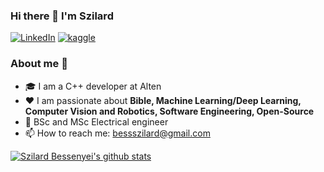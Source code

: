 ### Hi there 👋 I'm Szilard

<p> <a href="https://www.linkedin.com/in/szilard-bessenyei/" target="_blank"><img alt="LinkedIn" src="https://img.shields.io/badge/linkedin-%230077B5.svg?&style=for-the-badge&logo=linkedin&logoColor=white" /></a> <a href="https://www.kaggle.com/bessenyeiszilrd" target="_blank"><img alt="kaggle" src="https://img.shields.io/badge/kaggle-blue?style=for-the-badge&logo=kaggle" /></a>

### About me :rocket:
- 🎓  I am a C++ developer at Alten
- ❤️ I am passionate about **Bible, Machine Learning/Deep Learning, Computer Vision and Robotics, Software Engineering, Open-Source** 
- 📜 BSc and MSc Electrical engineer
- 📫 How to reach me: bessszilard@gmail.com 

[![Szilard Bessenyei's github stats](https://github-readme-stats.vercel.app/api?username=bessszilard)](https://github.com/anuraghazra/github-readme-stats)

<!--
**bessszilard/bessszilard** is a ✨ _special_ ✨ repository because its `README.md` (this file) appears on your GitHub profile.

Here are some ideas to get you started:

- 🔭 I’m currently working on ...
- 🌱 I’m currently learning ...
- 👯 I’m looking to collaborate on ...
- 🤔 I’m looking for help with ...
- 💬 Ask me about ...
- 📫 How to reach me: ...
- 😄 Pronouns: ...
- ⚡ Fun fact: ...
-->
